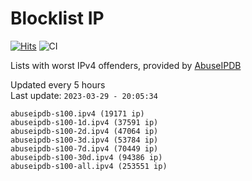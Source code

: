 # Blocklist IP

[![Hits](https://hits.seeyoufarm.com/api/count/incr/badge.svg?url=https%3A%2F%2Fgithub.com%2Fborestad%2Fblocklist-ip%2F&count_bg=%2379C83D&title_bg=%23555555&icon=&icon_color=%23E7E7E7&title=hits&edge_flat=false)](https://hits.seeyoufarm.com)  ![CI](https://img.shields.io/github/workflow/status/borestad/blocklist-ip/CI?style=flat-square)

Lists with worst IPv4 offenders, provided by [AbuseIPDB](https://www.abuseipdb.com/)

<!-- FOOTER-PLACEHOLDER -->
Updated every 5 hours<br>
Last update: `2023-03-29 - 20:05:34`
```
abuseipdb-s100.ipv4 (19171 ip)
abuseipdb-s100-1d.ipv4 (37591 ip)
abuseipdb-s100-2d.ipv4 (47064 ip)
abuseipdb-s100-3d.ipv4 (53784 ip)
abuseipdb-s100-7d.ipv4 (70449 ip)
abuseipdb-s100-30d.ipv4 (94386 ip)
abuseipdb-s100-all.ipv4 (253551 ip)
```
